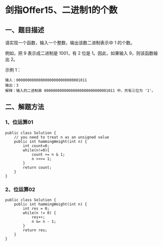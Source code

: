 # 剑指Offer15、二进制1的个数

## 一、题目描述

请实现一个函数，输入一个整数，输出该数二进制表示中 1 的个数。

例如，把 9 表示成二进制是 1001，有 2 位是 1。因此，如果输入 9，则该函数输出 2。

示例 1：

```
输入：00000000000000000000000000001011
输出：3
解释：输入的二进制串 00000000000000000000000000001011 中，共有三位为 '1'。
```





## 二、解题方法

### 1、位运算01

```
public class Solution {
    // you need to treat n as an unsigned value
    public int hammingWeight(int n) {
        int count=0;
        while(n!=0){
            count += n & 1;
            n >>>= 1;
        }
        return count;
    }
}
```



### 2、位运算02

```
public class Solution {
    public int hammingWeight(int n) {
        int res = 0;
        while(n != 0) {
            res++;
            n &= n - 1;
        }
        return res;
    }
}
```

